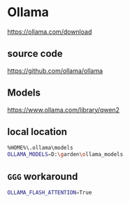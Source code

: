 # Ollama

<https://ollama.com/download>

## source code

<https://github.com/ollama/ollama>

## Models

<https://www.ollama.com/library/qwen2>

## local location

```sh
%HOME%\.ollama\models
OLLAMA_MODELS=D:\garden\ollama_models
```

## `GGG` workaround

```sh
OLLAMA_FLASH_ATTENTION=True
```

